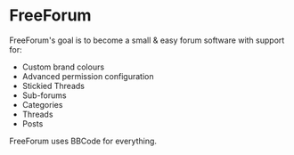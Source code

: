 # FreeForum

FreeForum's goal is to become a small & easy forum software with support for:

- Custom brand colours
- Advanced permission configuration
- Stickied Threads
- Sub-forums
- Categories
- Threads
- Posts

FreeForum uses BBCode for everything.
